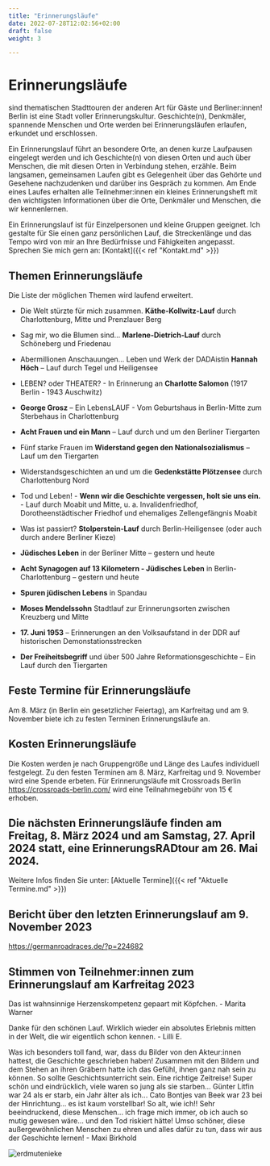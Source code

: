 ```yaml
---
title: "Erinnerungsläufe"
date: 2022-07-28T12:02:56+02:00
draft: false
weight: 3

---
```


# Erinnerungsläufe

sind thematischen Stadttouren der anderen Art für Gäste und Berliner:innen! Berlin ist eine Stadt voller Erinnerungskultur. Geschichte(n), Denkmäler, spannende Menschen und Orte werden bei Erinnerungsläufen erlaufen, erkundet und erschlossen.
 
Ein Erinnerungslauf führt an besondere Orte, an denen kurze Laufpausen eingelegt werden und ich Geschichte(n) von diesen Orten und auch über Menschen, die mit diesen Orten in Verbindung stehen, erzähle. Beim langsamen, gemeinsamen Laufen gibt es Gelegenheit über das Gehörte und Gesehene nachzudenken und darüber ins Gespräch zu kommen. Am Ende eines Laufes erhalten alle Teilnehmer:innen ein kleines Erinnerungsheft mit den wichtigsten Informationen über die Orte, Denkmäler und Menschen, die wir kennenlernen. 

Ein Erinnerungslauf ist für Einzelpersonen und kleine Gruppen geeignet. Ich gestalte für Sie einen ganz persönlichen Lauf, die Streckenlänge und das Tempo wird von mir an Ihre Bedürfnisse und Fähigkeiten angepasst. Sprechen Sie mich gern an: [Kontakt]({{< ref "Kontakt.md" >}})


## Themen Erinnerungsläufe

Die Liste der möglichen Themen wird laufend erweitert.

* Die Welt stürzte für mich zusammen. __Käthe-Kollwitz-Lauf__ durch Charlottenburg, Mitte und Prenzlauer Berg

* Sag mir, wo die Blumen sind… __Marlene-Dietrich-Lauf__ durch Schöneberg und Friedenau

* Abermillionen Anschauungen… Leben und Werk der DADAistin __Hannah Höch__ – Lauf durch Tegel und Heiligensee

* LEBEN? oder THEATER? - In Erinnerung an __Charlotte Salomon__ (1917 Berlin - 1943 Auschwitz)

* __George Grosz__ – Ein LebensLAUF - Vom Geburtshaus in Berlin-Mitte zum Sterbehaus in Charlottenburg

* __Acht Frauen und ein Mann__ – Lauf durch und um den Berliner Tiergarten

* Fünf starke Frauen im __Widerstand gegen den Nationalsozialismus__ – Lauf um den Tiergarten

* Widerstandsgeschichten an und um die __Gedenkstätte Plötzensee__ durch Charlottenburg Nord

* Tod und Leben! - __Wenn wir die Geschichte vergessen, holt sie uns ein.__ - Lauf durch Moabit und Mitte, u. a. Invalidenfriedhof, Dorotheenstädtischer Friedhof und ehemaliges Zellengefängnis Moabit

* Was ist passiert? __Stolperstein-Lauf__ durch Berlin-Heiligensee (oder auch durch andere Berliner Kieze)

* __Jüdisches Leben__ in der Berliner Mitte – gestern und heute 

* __Acht Synagogen auf 13 Kilometern - Jüdisches Leben__ in Berlin-Charlottenburg – gestern und heute

* __Spuren jüdischen Lebens__ in Spandau 

* __Moses Mendelssohn__ Stadtlauf zur Erinnerungsorten zwischen Kreuzberg und Mitte

* __17. Juni 1953__ – Erinnerungen an den Volksaufstand in der DDR auf historischen Demonstationsstrecken

* __Der Freiheitsbegriff__ und über 500 Jahre Reformationsgeschichte – Ein Lauf durch den Tiergarten


## Feste Termine für Erinnerungsläufe

Am 8. März (in Berlin ein gesetzlicher Feiertag), am Karfreitag und am 9. November biete ich zu festen Terminen Erinnerungsläufe an. 

## Kosten Erinnerungsläufe

Die Kosten werden je nach Gruppengröße und Länge des Laufes individuell festgelegt. Zu den festen Terminen am 8. März, Karfreitag und 9. November wird eine Spende erbeten. Für Erinnerungsläufe mit Crossroads Berlin https://crossroads-berlin.com/ wird eine Teilnahmegebühr von 15 € erhoben.

## Die nächsten Erinnerungsläufe finden am Freitag, 8. März 2024 und am Samstag, 27. April 2024 statt, eine ErinnerungsRADtour am 26. Mai 2024.

Weitere Infos finden Sie unter: [Aktuelle Termine]({{< ref "Aktuelle Termine.md" >}})

## Bericht über den letzten Erinnerungslauf am 9. November 2023

https://germanroadraces.de/?p=224682

## Stimmen von Teilnehmer:innen zum Erinnerungslauf am Karfreitag 2023

Das ist wahnsinnige Herzenskompetenz gepaart mit Köpfchen. - Marita Warner

Danke für den schönen Lauf. Wirklich wieder ein absolutes Erlebnis mitten in der Welt, die wir eigentlich schon kennen. - Lilli E.

Was ich besonders toll fand, war, dass du Bilder von den Akteur:innen hattest, die Geschichte geschrieben haben! Zusammen mit den Bildern und dem Stehen an ihren Gräbern hatte ich das Gefühl, ihnen ganz nah sein zu können. So sollte Geschichtsunterricht sein. Eine richtige Zeitreise! Super schön und eindrücklich, viele waren so jung als sie starben... Günter Litfin war 24 als er starb, ein Jahr älter als ich... Cato Bontjes van Beek war 23 bei der Hinrichtung... es ist kaum vorstellbar! So alt, wie ich!! Sehr beeindruckend, diese Menschen... ich frage mich immer, ob ich auch so mutig gewesen wäre... und den Tod riskiert hätte! Umso schöner, diese außergewöhnlichen Menschen zu ehren und alles dafür zu tun, dass wir aus der Geschichte lernen! - Maxi Birkhold



![erdmutenieke](/Hannah.jpg)



